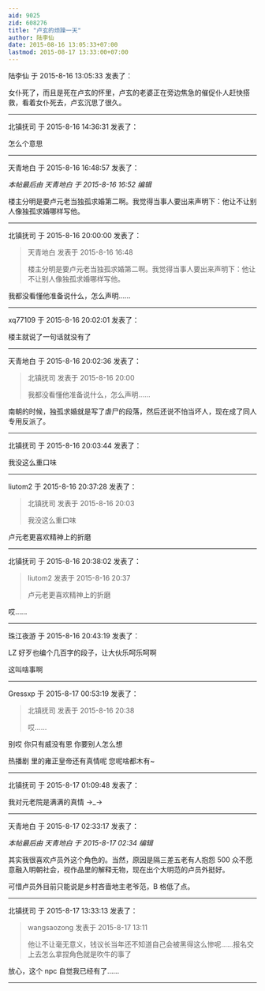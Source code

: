 ```yaml
---
aid: 9025
zid: 608276
title: "卢玄的烦躁一天"
author: 陆李仙
date: 2015-08-16 13:05:33+07:00
lastmod: 2015-08-17 13:33:00+07:00
---
```


陆李仙 于 2015-8-16 13:05:33 发表了：

女仆死了，而且是死在卢玄的怀里，卢玄的老婆正在旁边焦急的催促仆人赶快搭救，看着女仆死去，卢玄沉思了很久。

---

北镇抚司 于 2015-8-16 14:36:31 发表了：

怎么个意思

---

天青地白 于 2015-8-16 16:48:57 发表了：

_本帖最后由 天青地白 于 2015-8-16 16:52 编辑_

楼主分明是要卢元老当独孤求婚第二啊。我觉得当事人要出来声明下：他让不让别人像独孤求婚哪样写他。

---

北镇抚司 于 2015-8-16 20:00:00 发表了：

> 天青地白 发表于 2015-8-16 16:48
>
> 楼主分明是要卢元老当独孤求婚第二啊。我觉得当事人要出来声明下：他让不让别人像独孤求婚哪样写他。

我都没看懂他准备说什么，怎么声明……

---

xq77109 于 2015-8-16 20:02:01 发表了：

楼主就说了一句话就没有了

---

天青地白 于 2015-8-16 20:02:36 发表了：

> 北镇抚司 发表于 2015-8-16 20:00
>
> 我都没看懂他准备说什么，怎么声明……

南朝的时候，独孤求婚就是写了虐尸的段落，然后还说不怕当坏人，现在成了同人专用反派了。

---

北镇抚司 于 2015-8-16 20:03:44 发表了：

我没这么重口味

---

liutom2 于 2015-8-16 20:37:28 发表了：

> 北镇抚司 发表于 2015-8-16 20:03
>
> 我没这么重口味

卢元老更喜欢精神上的折磨

---

北镇抚司 于 2015-8-16 20:38:02 发表了：

> liutom2 发表于 2015-8-16 20:37
>
> 卢元老更喜欢精神上的折磨

哎……

---

珠江夜游 于 2015-8-16 20:43:19 发表了：

LZ 好歹也编个几百字的段子，让大伙乐呵乐呵啊

这叫啥事啊

---

Gressxp 于 2015-8-17 00:53:19 发表了：

> 北镇抚司 发表于 2015-8-16 20:38
>
> 哎……

别哎 你只有威没有恩 你要别人怎么想

热播剧 里的雍正皇帝还有真情呢 您呢啥都木有~

---

北镇抚司 于 2015-8-17 01:09:48 发表了：

我对元老院是满满的真情 →_→

---

天青地白 于 2015-8-17 02:33:17 发表了：

_本帖最后由 天青地白 于 2015-8-17 02:34 编辑_

其实我很喜欢卢员外这个角色的。当然，原因是隔三差五老有人抱怨 500 众不愿意融入明朝社会，视作品里的解释无物，现在出个大明范的卢员外挺好。

可惜卢员外目前只能说是乡村吝啬地主老爷范，B 格低了点。

---

北镇抚司 于 2015-8-17 13:33:13 发表了：

> wangsaozong 发表于 2015-8-17 13:11
>
> 他让不让毫无意义，钱议长当年还不知道自己会被黑得这么惨呢……报名交上去怎么拿捏角色就是吹牛的事了

放心，这个 npc 自觉我已经有了……

---
